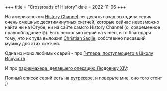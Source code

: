 +++
title = "Crossroads of History"
date = 2022-11-06
+++

На американском [History Channel](https://www.history.com/) лет десять назад выходила серия очень смешных десятиминутных скетчей, которые сейчас невозможно найти ни на Ютубе, ни на сайте самого History Channel (о, современное правообладание 🙄). Есть несколько серий на vimeo, и то благодаря тому, что их туда выложил [Christian Sagile](http://www.christiansaglie.com/), собственно писавший музыку для этих скетчей. 

Одна из моих любимых серий - про [Гитлера, поступающего в Школу Искусств](https://vimeo.com/172987602)

И про [парикмахера, делавшего операцию Людовику XIV](https://vimeo.com/172989181):

Полный список серий есть на [рутрекере](https://rutracker.org/forum/viewtopic.php?t=5194541), и поверьте мне, оно того стоит ;) 
